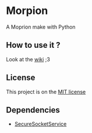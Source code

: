 <h1>Morpion</h1>

A Moprion make with Python


<h2>How to use it ?</h2>

Look at the [wiki](https://github.com/flifloo/Morpion/wiki) ;3


<h2>License</h2>

This project is on the [MIT license](https://github.com/flifloo/Morpion/blob/master/LICENSE)


<h2>Dependencies</h2>

* [SecureSocketService](https://github.com/flifloo/SecureSocketService)
